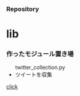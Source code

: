 ### Repository  



<div class="jumbotron">
  <h1>lib</h1>
  <h3>作ったモジュール置き場</h3>
  <ul>twitter_collection.py
        <li>ツイートを収集</li>
  </ul>
  
  <p><a class="btn btn-primary btn-lg" href="https://github.com/ozawa940/lib" role="button">click</a></p>
</div>

